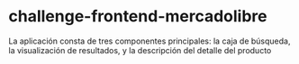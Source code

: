 # challenge-frontend-mercadolibre
La aplicación consta de tres componentes principales: la caja de búsqueda, la visualización de resultados, y la descripción del detalle del producto
